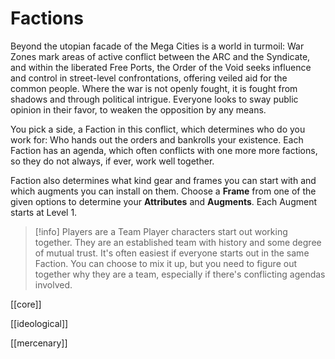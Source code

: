 # Factions
Beyond the utopian facade of the Mega Cities is a world in turmoil: War Zones mark areas of active conflict between the ARC and the Syndicate, and within the liberated Free Ports, the Order of the Void seeks influence and control in street-level confrontations, offering veiled aid for the common people. Where the war is not openly fought, it is fought from shadows and through political intrigue. Everyone looks to sway public opinion in their favor, to weaken the opposition by any means.

You pick a side, a Faction in this conflict, which determines who do you work for: Who hands out the orders and bankrolls your existence. Each Faction has an agenda, which often conflicts with one more more factions, so they do not always, if ever, work well together.

Faction also determines what kind gear and frames you can start with and which augments you can install on them. Choose a **Frame** from one of the given options to determine your **Attributes** and **Augments**. Each Augment starts at Level 1.

> [!info] Players are a Team
> Player characters start out working together. They are an established team with history and some degree of mutual trust. It's often easiest if everyone starts out in the same Faction. You can choose to mix it up, but you need to figure out together why they are a team, especially if there's conflicting agendas involved.

[[core]]

[[ideological]]

[[mercenary]]